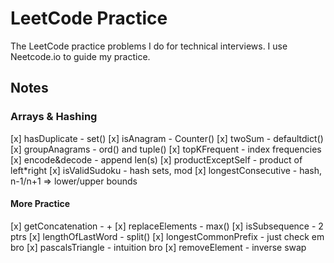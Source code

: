 # LeetCode Practice
The LeetCode practice problems I do for technical interviews. I use Neetcode.io to guide my practice.

## Notes
### Arrays & Hashing
[x] hasDuplicate - set()
[x] isAnagram - Counter()
[x] twoSum - defaultdict()
[x] groupAnagrams - ord() and tuple()
[x] topKFrequent - index frequencies
[x] encode&decode - append len(s)
[x] productExceptSelf - product of left*right
[x] isValidSudoku - hash sets, mod
[x] longestConsecutive - hash, n-1/n+1 => lower/upper bounds

#### More Practice
[x] getConcatenation - +
[x] replaceElements - max()
[x] isSubsequence - 2 ptrs
[x] lengthOfLastWord - split()
[x] longestCommonPrefix - just check em bro
[x] pascalsTriangle - intuition bro
[x] removeElement - inverse swap